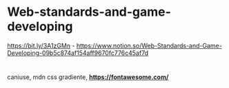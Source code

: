 # Web-standards-and-game-developing
https://bit.ly/3A1zGMn - https://www.notion.so/Web-Standards-and-Game-Developing-09b5c874af154aff9670fc776c45af7d
#
caniuse, mdn css gradiente, **https://fontawesome.com/**
